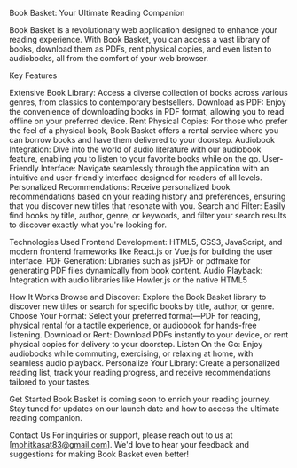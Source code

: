 Book Basket: Your Ultimate Reading Companion

Book Basket is a revolutionary web application designed to enhance your reading experience. With Book Basket, you can access a vast library of books, download them as PDFs, rent physical copies, and even listen to audiobooks, all from the comfort of your web browser.

Key Features

Extensive Book Library: Access a diverse collection of books across various genres, from classics to contemporary bestsellers.
Download as PDF: Enjoy the convenience of downloading books in PDF format, allowing you to read offline on your preferred device.
Rent Physical Copies: For those who prefer the feel of a physical book, Book Basket offers a rental service where you can borrow books and have them delivered to your doorstep.
Audiobook Integration: Dive into the world of audio literature with our audiobook feature, enabling you to listen to your favorite books while on the go.
User-Friendly Interface: Navigate seamlessly through the application with an intuitive and user-friendly interface designed for readers of all levels.
Personalized Recommendations: Receive personalized book recommendations based on your reading history and preferences, ensuring that you discover new titles that resonate with you.
Search and Filter: Easily find books by title, author, genre, or keywords, and filter your search results to discover exactly what you're looking for.

Technologies Used
Frontend Development: HTML5, CSS3, JavaScript, and modern frontend frameworks like React.js or Vue.js for building the user interface.
PDF Generation: Libraries such as jsPDF or pdfmake for generating PDF files dynamically from book content.
Audio Playback: Integration with audio libraries like Howler.js or the native HTML5 <audio> element for streaming audiobooks.
User Authentication: Implementing user authentication and authorization using technologies like JWT (JSON Web Tokens) or OAuth for secure access to user accounts and personalized features.
Database Management: Utilizing databases such as MySQL, MongoDB, or Firebase Firestore for storing book metadata, user information, and rental history.
Responsive Design: Ensuring the application is responsive and accessible across various devices, including desktops, tablets, and smartphones.

How It Works
Browse and Discover: Explore the Book Basket library to discover new titles or search for specific books by title, author, or genre.
Choose Your Format: Select your preferred format—PDF for reading, physical rental for a tactile experience, or audiobook for hands-free listening.
Download or Rent: Download PDFs instantly to your device, or rent physical copies for delivery to your doorstep.
Listen On the Go: Enjoy audiobooks while commuting, exercising, or relaxing at home, with seamless audio playback.
Personalize Your Library: Create a personalized reading list, track your reading progress, and receive recommendations tailored to your tastes.

Get Started
Book Basket is coming soon to enrich your reading journey. Stay tuned for updates on our launch date and how to access the ultimate reading companion.

Contact Us
For inquiries or support, please reach out to us at [mohitkasat83@gmail.com]. We'd love to hear your feedback and suggestions for making Book Basket even better!
